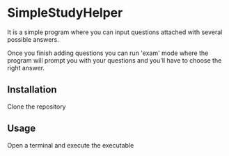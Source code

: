 # SimpleStudyHelper
It is a simple program where you can input questions attached with several
possible answers. 

Once you finish adding questions you can run 'exam' mode where the program will
prompt you with your questions and you'll have to choose the right answer.

## Installation
Clone the repository 

## Usage 
Open a terminal and execute the executable


